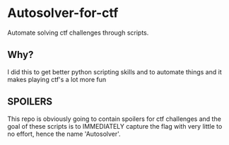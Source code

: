 # Autosolver-for-ctf
Automate solving ctf challenges through scripts.
## Why?
I did this to get better python scripting skills and to automate things and it makes playing ctf's a lot more fun
## SPOILERS
This repo is obviously going to contain spoilers for ctf challenges and the goal of these scripts is to IMMEDIATELY capture the flag with very little to no  effort, hence the name 'Autosolver'.  
